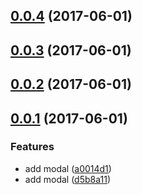 <a name="0.0.4"></a>
## [0.0.4](https://github.com/Pearson-Higher-Ed/modal/compare/v0.0.3...v0.0.4) (2017-06-01)



<a name="0.0.3"></a>
## [0.0.3](https://github.com/Pearson-Higher-Ed/modal/compare/v0.0.2...v0.0.3) (2017-06-01)



<a name="0.0.2"></a>
## [0.0.2](https://github.com/Pearson-Higher-Ed/modal/compare/v0.0.1...v0.0.2) (2017-06-01)



<a name="0.0.1"></a>
## [0.0.1](https://github.com/Pearson-Higher-Ed/modal/compare/d5b8a11...v0.0.1) (2017-06-01)


### Features

* add modal ([a0014d1](https://github.com/Pearson-Higher-Ed/modal/commit/a0014d1))
* add modal ([d5b8a11](https://github.com/Pearson-Higher-Ed/modal/commit/d5b8a11))



